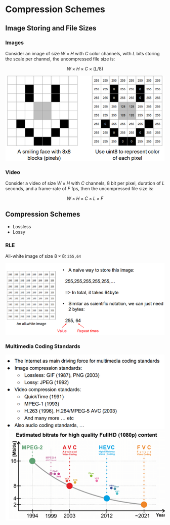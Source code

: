 # Compression Schemes

## Image Storing and File Sizes

### Images

Consider an image of size $W\times H$ with $C$ color channels, with $L$ bits storing the scale per channel, the uncompressed file size is:

$$W\times H\times C\times (L/8)$$

![](./image.png)

### Video

Consider a video of size $W\times H$ with $C$ channels, 8 bit per pixel, duration of $L$ seconds, and a frame-rate of $F$ fps, then the uncompressed file size is:

$$W\times H\times C\times L\times F$$

## Compression Schemes

* Lossless
* Lossy

### RLE 

All-white image of size $8\times 8$: `255,64`

![alt text](image-1.png)

### Multimedia Coding Standards

![alt text](image-2.png)
![alt text](image-3.png)

